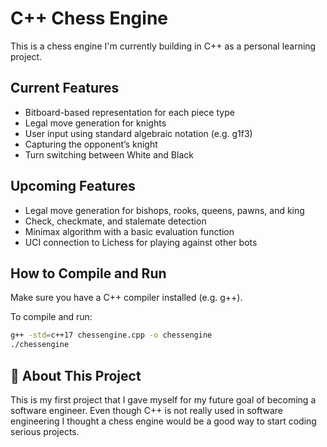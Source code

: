 # C++ Chess Engine

This is a chess engine I'm currently building in C++ as a personal learning project.

## Current Features

- Bitboard-based representation for each piece type
- Legal move generation for knights
- User input using standard algebraic notation (e.g. g1f3)
- Capturing the opponent’s knight
- Turn switching between White and Black

## Upcoming Features

- Legal move generation for bishops, rooks, queens, pawns, and king
- Check, checkmate, and stalemate detection
- Minimax algorithm with a basic evaluation function
- UCI connection to Lichess for playing against other bots

## How to Compile and Run

Make sure you have a C++ compiler installed (e.g. g++).

To compile and run:

```bash
g++ -std=c++17 chessengine.cpp -o chessengine
./chessengine
```

## 📝 About This Project

This is my first project that I gave myself for my future goal of becoming a software engineer. Even though C++ is not really used in software engineering I thought a chess engine would be a good way to start coding serious projects.